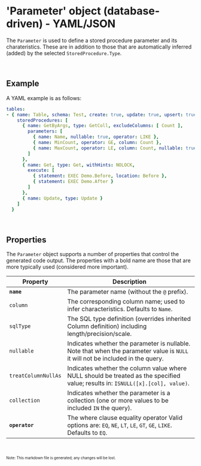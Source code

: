 # 'Parameter' object (database-driven) - YAML/JSON

The `Parameter` is used to define a stored procedure parameter and its charateristics. These are in addition to those that are automatically inferred (added) by the selected `StoredProcedure.Type`.

<br/>

## Example

A YAML example is as follows:
``` yaml
tables:
- { name: Table, schema: Test, create: true, update: true, upsert: true, delete: true, merge: true, udt: true, getAll: true, getAllOrderBy: [ Name Des ], excludeColumns: [ Other ], permission: TestSec,
    storedProcedures: [
      { name: GetByArgs, type: GetColl, excludeColumns: [ Count ],
        parameters: [
          { name: Name, nullable: true, operator: LIKE },
          { name: MinCount, operator: GE, column: Count },
          { name: MaxCount, operator: LE, column: Count, nullable: true }
        ]
      },
      { name: Get, type: Get, withHints: NOLOCK,
        execute: [
          { statement: EXEC Demo.Before, location: Before },
          { statement: EXEC Demo.After }
        ]
      },
      { name: Update, type: Update }
    ]
  }
```

<br/>

## Properties
The `Parameter` object supports a number of properties that control the generated code output. The properties with a bold name are those that are more typically used (considered more important).

Property | Description
-|-
**`name`** | The parameter name (without the `@` prefix).
`column` | The corresponding column name; used to infer characteristics. Defaults to `Name`.
`sqlType` | The SQL type definition (overrides inherited Column definition) including length/precision/scale.
`nullable` | Indicates whether the parameter is nullable. Note that when the parameter value is `NULL` it will not be included in the query.
`treatColumnNullAs` | Indicates whether the column value where NULL should be treated as the specified value; results in: `ISNULL([x].[col], value)`.
`collection` | Indicates whether the parameter is a collection (one or more values to be included `IN` the query).
**`operator`** | The where clause equality operator Valid options are: `EQ`, `NE`, `LT`, `LE`, `GT`, `GE`, `LIKE`. Defaults to `EQ`.

<br/>

<sub><sup>Note: This markdown file is generated; any changes will be lost.</sup></sub>
